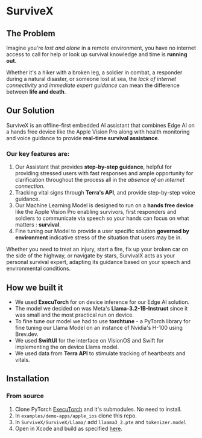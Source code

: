 # SurviveX

## The Problem

Imagine you're _lost and alone_ in a remote environment, you have no internet access to call for help or look up survival knowledge and time is **running out**. 

Whether it's a hiker with a broken leg, a soldier in combat, a responder during a natural disaster, or someone lost at sea, the _lack of internet connectivity_ and _immediate expert guidance_ can mean the difference between **life and death**.

## Our Solution

SurviveX is an offline-first embedded AI assistant that combines Edge AI on a hands free device like the Apple Vision Pro along with health monitoring and voice guidance to provide **real-time survival assistance**. 

### Our key features are:
1. Our Assistant that provides **step-by-step guidance**, helpful for providing stressed users with fast responses and ample opportunity for clarification throughout the process all in the _absence of an internet connection_.
2. Tracking vital signs through **Terra's API**, and provide step-by-step voice guidance. 
3. Our Machine Learning Model is designed to run on a **hands free device** like the Apple Vision Pro enabling survivors, first responders and soldiers to communicate via speech so your hands can focus on what matters : **survival**.
4. Fine tuning our Model to provide a user specific solution **governed by environment** indicative stress of the situation that users may be in. 

Whether you need to treat an injury, start a fire, fix up your broken car on the side of the highway, or navigate by stars, SurvivalX acts as your personal survival expert, adapting its guidance based on your speech and environmental conditions.

## How we built it
- We used **ExecuTorch** for on device inference for our Edge AI solution.
- The model we decided on was Meta's **Llama-3.2-1B-Instruct** since it was small and the most practical run on device.
- To fine tune our model we had to use **torchtune** - a PyTorch library for fine tuning our Llama Model on an instance of Nvidia's H-100 using Brev.dev. 
- We used **SwiftUI** for the interface on VisionOS and Swift for implementing the on device Llama model. 
- We used data from **Terra API** to stimulate tracking of heartbeats and vitals. 

## Installation

### From source

1. Clone PyTorch [ExecuTorch](https://pytorch.org/executorch/main/getting-started-setup) and it's submodules. No need to install.
2. In `examples/demo-apps/apple_ios` clone this repo.
3. In `SurviveX/SurviveX/Llama/` add `llaama3_2.pte` and `tokenizer.model`
4. Open in Xcode and build as specified [here](https://github.com/pytorch/executorch/blob/main/examples/demo-apps/apple_ios/LLaMA/docs/delegates/xnnpack_README.md#configure-the-xcode-project).

